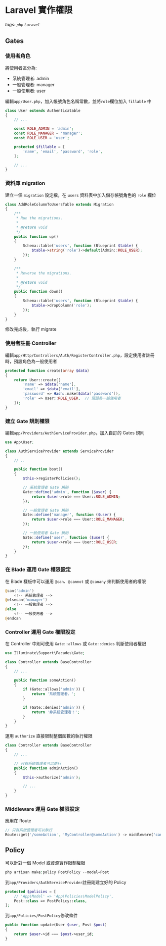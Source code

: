 # Laravel 實作權限

###### tags: `php` `Laravel`

## Gates

### 使用者角色

將使用者區分為:

- 系統管理者: admin
- 一般管理者: manager
- 一般使用者: user

編輯`app/User.php`，加入帳號角色名稱常數，並將`role`欄位加入 `fillable` 中

```php
class User extends Authenticatable
{
    // ...

    const ROLE_ADMIN = 'admin';
    const ROLE_MANAGER = 'manager';
    const ROLE_USER = 'user';

    protected $fillable = [
        'name', 'email', 'password', 'role',
    ];

    // ...
}
```

### 資料庫 migration

建立一個 `migration` 設定檔，在 `users` 資料表中加入儲存帳號角色的 `role` 欄位

```php
class AddRoleColumnToUsersTable extends Migration
{
    /**
     * Run the migrations.
     *
     * @return void
     */
    public function up()
    {
        Schema::table('users', function (Blueprint $table) {
            $table->string('role')->default(Admin::ROLE_USER);
        });
    }

    /**
     * Reverse the migrations.
     *
     * @return void
     */
    public function down()
    {
        Schema::table('users', function (Blueprint $table) {
            $table->dropColumn('role');
        });
    }
}
```

修改完成後，執行 migrate

### 使用者註冊 Controller

編輯`app/Http/Controllers/Auth/RegisterController.php`，設定使用者註冊時，預設角色為一般使用者

```php
protected function create(array $data)
{
    return User::create([
        'name' => $data['name'],
        'email' => $data['email'],
        'password' => Hash::make($data['password']),
        'role' => User::ROLE_USER,  // 預設為一般使用者
    ]);
}
```

### 建立 Gate 規則權限

編輯`app/Providers/AuthServiceProvider.php`，加入自訂的 Gates 規則

```php
use App\User;

class AuthServiceProvider extends ServiceProvider
{
    // ..

    public function boot()
    {
        $this->registerPolicies();

        // 系統管理者 Gate 規則
        Gate::define('admin', function ($user) {
            return $user->role === User::ROLE_ADMIN;
        });

        // 一般管理者 Gate 規則
        Gate::define('manager', function ($user) {
            return $user->role === User::ROLE_MANAGER;
        });

        // 一般使用者 Gate 規則
        Gate::define('user', function ($user) {
            return $user->role === User::ROLE_USER;
        });
    }
}
```

### 在 Blade 運用 Gate 權限設定

在 Blade 樣板中可以運用 `@can`、`@cannot` 或 `@canany` 來判斷使用者的權限

```php
@can('admin')
    <!-- 系統管理者 -->
@elsecan('manager')
    <!-- 一般管理者 -->
@else
    <!-- 一般使用者 -->
@endcan
```

### Controller 運用 Gate 權限設定

在 Controller 中則可使用 `Gate::allows` 或 `Gate::denies` 判斷使用者權限

```php
use Illuminate\Support\Facades\Gate;

class Controller extends BaseController
{
    // ...

    public function someAction()
    {
        if (Gate::allows('admin')) {
            return '系統管理者。';
        }

        if (Gate::denies('admin')) {
            return '非系統管理者！';
        }
    }
}
```

運用 `authorize` 直接限制整個函數的執行權限

```php
class Controller extends BaseController
{
    // ...

    // 只有系統管理者可以執行
    public function adminAction()
    {
        $this->authorize('admin');

        // ...
    }
}
```

### Middleware 運用 Gate 權限設定

應用在 Route

```php
// 只有系統管理者可以執行
Route::get('/someAction', 'MyController@someAction') -> middleware('can:admin');
```

## Policy

可以針對一個 Model 或資源實作限制權限

```php
php artisan make:policy PostPolicy --model=Post
```

到`app/Providers/AuthServiceProvider`註冊剛建立好的 Policy

```php
protected $policies = [
    // 'App\Model' => 'App\Policies\ModelPolicy',
    Post::class => PostPolicy::class,
];
```

到`app/Policies/PostPolicy`修改條件

```php
public function update(User $user, Post $post)
{
    return $user->id === $post->user_id;
}
```
